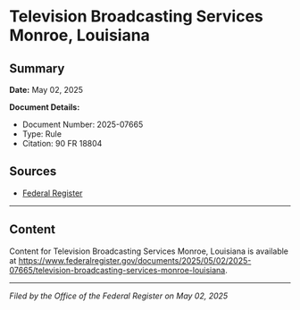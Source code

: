 # Television Broadcasting Services Monroe, Louisiana

## Summary

**Date:** May 02, 2025

**Document Details:**
- Document Number: 2025-07665
- Type: Rule
- Citation: 90 FR 18804

## Sources
- [Federal Register](https://www.federalregister.gov/documents/2025/05/02/2025-07665/television-broadcasting-services-monroe-louisiana)

---

## Content

Content for Television Broadcasting Services Monroe, Louisiana is available at https://www.federalregister.gov/documents/2025/05/02/2025-07665/television-broadcasting-services-monroe-louisiana.

---

*Filed by the Office of the Federal Register on May 02, 2025*
